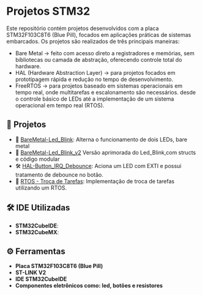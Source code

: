 # Projetos STM32

Este repositório contém projetos desenvolvidos com a placa STM32F103C8T6 (Blue Pill), focados em aplicações práticas de sistemas embarcados. Os projetos são realizados de três principais maneiras:
- Bare Metal -> feito com acesso direto a registradores e memórias, sem bibliotecas ou camada de abstração, oferecendo controle total do hardware.
- HAL (Hardware Abstraction Layer) -> para projetos focados em prototipagem rápida e redução no tempo de desenvolvimento.
- FreeRTOS -> para projetos baseado em sistemas operacionais em tempo real, onde  multitarefas e escalonamento são necessários.
desde o controle básico de LEDs até a implementação de um sistema operacional em tempo real (RTOS).

## 📂 Projetos

- 🔧 [BareMetal-Led_Blink](https://github.com/ArthurBarbozaa/Projetos-stm32/tree/master/BareMetal-Led_Blink): Alterna o funcionamento de dois LEDs, bare metal
- 🔧 [BareMetal-Led_Blink_v2](https://github.com/ArthurBarbozaa/Projetos-stm32/tree/master/BareMetal-Led_Blink_v2) Versão aprimorada do Led_Blink,com structs e código modular
- 🛠️ [HAL-Button_IRQ_Debounce](https://github.com/ArthurBarbozaa/Projetos-stm32/tree/master/HAL-Button_IRQ_Debounce): Aciona um LED com EXTI e possui tratamento de debounce no botão.
- 🔄 [RTOS - Troca de Tarefas](https://github.com/ArthurBarbozaa/Projetos-STM32/tree/master/RTOS-TASK-SWITCH): Implementação de troca de tarefas utilizando um RTOS.

## 🛠️ IDE Utilizadas

- **STM32CubeIDE**: 
- **STM32CubeMX**: 

## ⚙️ Ferramentas

- **Placa STM32F103C8T6 (Blue Pill)**
- **ST-LINK V2** 
- **IDE STM32CubeIDE** 
- **Componentes eletrônicos como: led, botões e resistores** 

